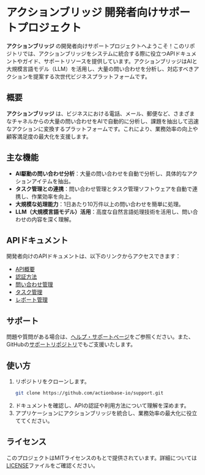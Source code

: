 
# アクションブリッジ 開発者向けサポートプロジェクト

**アクションブリッジ** の開発者向けサポートプロジェクトへようこそ！このリポジトリでは、アクションブリッジをシステムに統合する際に役立つAPIドキュメントやガイド、サポートリソースを提供しています。アクションブリッジはAIと大規模言語モデル（LLM）を活用し、大量の問い合わせを分析し、対応すべきアクションを提案する次世代ビジネスプラットフォームです。

## 概要

**アクションブリッジ** は、ビジネスにおける電話、メール、郵便など、さまざまなチャネルからの大量の問い合わせをAIで自動的に分析し、課題を抽出して迅速なアクションに変換するプラットフォームです。これにより、業務効率の向上や顧客満足度の最大化を支援します。

## 主な機能

- **AI駆動の問い合わせ分析**：大量の問い合わせを自動で分析し、具体的なアクションアイテムを抽出。
- **タスク管理との連携**：問い合わせ管理とタスク管理ソフトウェアを自動で連携し、作業効率を向上。
- **大規模な処理能力**：1日あたり10万件以上の問い合わせを簡単に処理。
- **LLM（大規模言語モデル）活用**：高度な自然言語処理技術を活用し、問い合わせの内容を深く理解。

## APIドキュメント

開発者向けのAPIドキュメントは、以下のリンクからアクセスできます：

- [API概要](https://actionbridge.io/dev/api)
- [認証方法](https://actionbridge.io/dev/apiauthentication)
- [問い合わせ管理](https://actionbridge.io/dev/apiinquiry)
- [タスク管理](https://actionbridge.io/dev/apitasks)
- [レポート管理](https://actionbridge.io/dev/apireport)

## サポート

問題や質問がある場合は、[ヘルプ・サポートページ](https://actionbridge.io/help)をご参照ください。また、GitHubの[サポートリポジトリ](https://github.com/actionbase-io)でもご支援いたします。

## 使い方

1. リポジトリをクローンします。
   ```bash
   git clone https://github.com/actionbase-io/support.git
   ```
2. ドキュメントを確認し、APIの認証や利用方法について理解を深めます。
3. アプリケーションにアクションブリッジを統合し、業務効率の最大化に役立ててください。

## ライセンス

このプロジェクトはMITライセンスのもとで提供されています。詳細については[LICENSE](LICENSE)ファイルをご確認ください。
